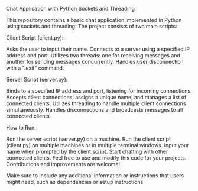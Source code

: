 Chat Application with Python Sockets and Threading

This repository contains a basic chat application implemented in Python using sockets and threading. The project consists of two main scripts:

Client Script (client.py):

Asks the user to input their name.
Connects to a server using a specified IP address and port.
Utilizes two threads: one for receiving messages and another for sending messages concurrently.
Handles user disconnection with a ".exit" command.


Server Script (server.py):

Binds to a specified IP address and port, listening for incoming connections.
Accepts client connections, assigns a unique name, and manages a list of connected clients.
Utilizes threading to handle multiple client connections simultaneously.
Handles disconnections and broadcasts messages to all connected clients.


How to Run:

Run the server script (server.py) on a machine.
Run the client script (client.py) on multiple machines or in multiple terminal windows.
Input your name when prompted by the client script.
Start chatting with other connected clients.
Feel free to use and modify this code for your projects. Contributions and improvements are welcome!


Make sure to include any additional information or instructions that users might need, such as dependencies or setup instructions.






